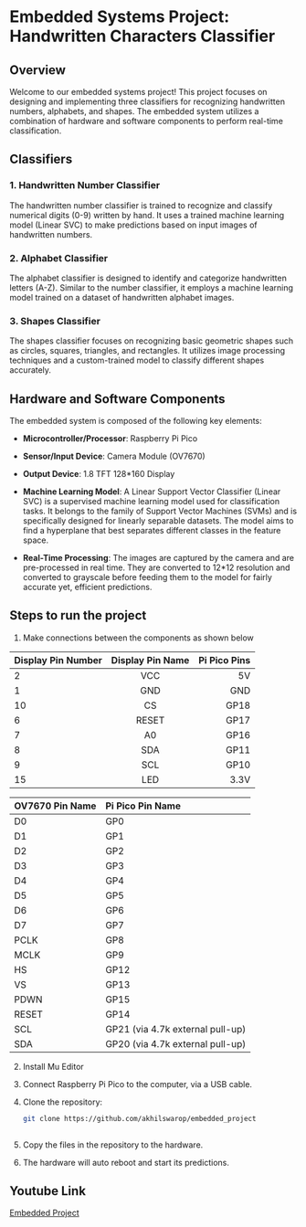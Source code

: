 # Embedded Systems Project: Handwritten Characters Classifier

## Overview

Welcome to our embedded systems project! This project focuses on designing and implementing three classifiers for recognizing handwritten numbers, alphabets, and shapes. The embedded system utilizes a combination of hardware and software components to perform real-time classification.

## Classifiers

### 1. Handwritten Number Classifier

The handwritten number classifier is trained to recognize and classify numerical digits (0-9) written by hand. It uses a trained machine learning model (Linear SVC) to make predictions based on input images of handwritten numbers.

### 2. Alphabet Classifier

The alphabet classifier is designed to identify and categorize handwritten letters (A-Z). Similar to the number classifier, it employs a machine learning model trained on a dataset of handwritten alphabet images.

### 3. Shapes Classifier

The shapes classifier focuses on recognizing basic geometric shapes such as circles, squares, triangles, and rectangles. It utilizes image processing techniques and a custom-trained model to classify different shapes accurately.

## Hardware and Software Components

The embedded system is composed of the following key elements:

- **Microcontroller/Processor**: Raspberry Pi Pico

- **Sensor/Input Device**: Camera Module (OV7670)
- **Output Device**: 1.8 TFT 128*160 Display
- **Machine Learning Model**: 
A Linear Support Vector Classifier (Linear SVC) is a supervised machine learning model used for classification tasks. It belongs to the family of Support Vector Machines (SVMs) and is specifically designed for linearly separable datasets. The model aims to find a hyperplane that best separates different classes in the feature space.

- **Real-Time Processing**: The images are captured by the camera and are pre-processed in real time. They are converted to 12*12 resolution and converted to grayscale before feeding them to the model for fairly accurate yet, efficient predictions.

## Steps to run the project


1. Make connections between the components as shown below

| Display Pin Number | Display Pin Name | Pi Pico Pins |                          
| :------------------ | :---------------: | ------------: |
| 2                  | VCC               |            5V |
| 1                  | GND               |            GND |
| 10                 | CS                |          GP18 |
| 6                  | RESET             |          GP17 |
| 7                  | A0                |          GP16 |
| 8                  | SDA               |          GP11 |
| 9                  | SCL               |          GP10 |
| 15                 | LED               |         3.3V |


| OV7670 Pin Name | Pi Pico Pin Name                |
| :-------------- | :-----------------------------  |
| D0              | GP0                             |
| D1              | GP1                             |
| D2              | GP2                             |
| D3              | GP3                             |
| D4              | GP4                             |
| D5              | GP5                             |
| D6              | GP6                             |
| D7              | GP7                             |
| PCLK            | GP8                             |
| MCLK            | GP9                             |
| HS              | GP12                            |
| VS              | GP13                            |
| PDWN            | GP15                            |
| RESET           | GP14                            |
| SCL             | GP21 (via 4.7k external pull-up) |
| SDA             | GP20 (via 4.7k external pull-up) |


2. Install Mu Editor
3. Connect Raspberry Pi Pico to the computer, via a USB cable.
4.  Clone the repository:
    ```bash
    git clone https://github.com/akhilswarop/embedded_project 
   
5. Copy the files in the repository to the hardware.
   
6. The hardware will auto reboot and start its predictions.


## Youtube Link
[Embedded Project](https://youtu.be/zyvXpDkvRKw?si=4BKqQhl7FPQjjoI4)



  
